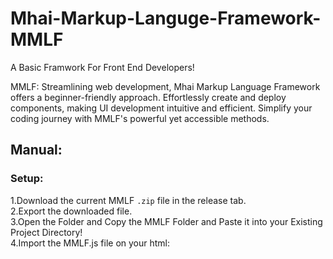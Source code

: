 # Mhai-Markup-Languge-Framework-MMLF
A Basic Framwork For Front End Developers!

MMLF: Streamlining web development, Mhai Markup Language Framework offers a beginner-friendly approach.
Effortlessly create and deploy components, making UI development intuitive and efficient. Simplify your coding journey with MMLF's powerful yet accessible methods.

## Manual:


### Setup: 
1.Download the current MMLF <code>.zip</code> file in the release tab.<br/>
2.Export the downloaded file.<br/>
3.Open the Folder and Copy the MMLF Folder and Paste it into your Existing Project Directory!<br/>
4.Import the MMLF.js file on your html: <code><script type="module" src="MMLF/build/v1.0/index.js"><script></code><br/>

Code and Enjoy!


### Documentation:

#### mmlf-render tag:

The <code><mmlf-render></code> Tag is used to Define the type of rendering method

this section is not yet done pls wait for the updates!!!
